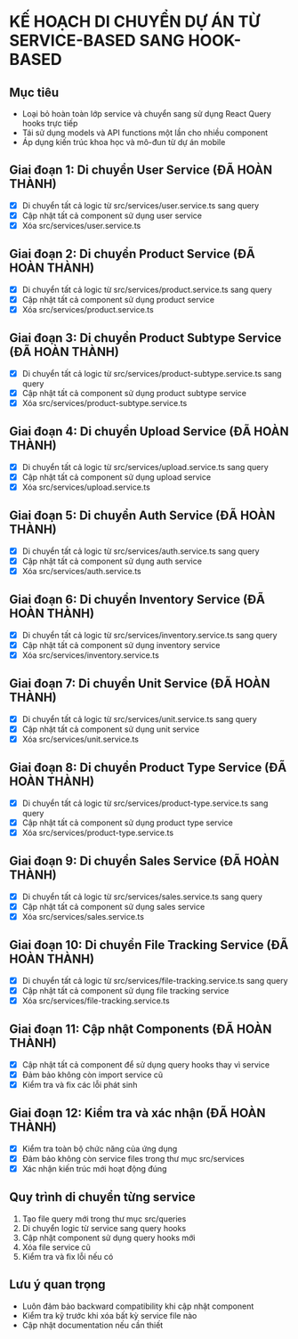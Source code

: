 # KẾ HOẠCH DI CHUYỂN DỰ ÁN TỪ SERVICE-BASED SANG HOOK-BASED

## Mục tiêu
- Loại bỏ hoàn toàn lớp service và chuyển sang sử dụng React Query hooks trực tiếp
- Tái sử dụng models và API functions một lần cho nhiều component
- Áp dụng kiến trúc khoa học và mô-đun từ dự án mobile

## Giai đoạn 1: Di chuyển User Service (ĐÃ HOÀN THÀNH)
- [x] Di chuyển tất cả logic từ src/services/user.service.ts sang query
- [x] Cập nhật tất cả component sử dụng user service
- [x] Xóa src/services/user.service.ts

## Giai đoạn 2: Di chuyển Product Service (ĐÃ HOÀN THÀNH)
- [x] Di chuyển tất cả logic từ src/services/product.service.ts sang query
- [x] Cập nhật tất cả component sử dụng product service
- [x] Xóa src/services/product.service.ts

## Giai đoạn 3: Di chuyển Product Subtype Service (ĐÃ HOÀN THÀNH)
- [x] Di chuyển tất cả logic từ src/services/product-subtype.service.ts sang query
- [x] Cập nhật tất cả component sử dụng product subtype service
- [x] Xóa src/services/product-subtype.service.ts

## Giai đoạn 4: Di chuyển Upload Service (ĐÃ HOÀN THÀNH)
- [x] Di chuyển tất cả logic từ src/services/upload.service.ts sang query
- [x] Cập nhật tất cả component sử dụng upload service
- [x] Xóa src/services/upload.service.ts

## Giai đoạn 5: Di chuyển Auth Service (ĐÃ HOÀN THÀNH)
- [x] Di chuyển tất cả logic từ src/services/auth.service.ts sang query
- [x] Cập nhật tất cả component sử dụng auth service
- [x] Xóa src/services/auth.service.ts

## Giai đoạn 6: Di chuyển Inventory Service (ĐÃ HOÀN THÀNH)
- [x] Di chuyển tất cả logic từ src/services/inventory.service.ts sang query
- [x] Cập nhật tất cả component sử dụng inventory service
- [x] Xóa src/services/inventory.service.ts

## Giai đoạn 7: Di chuyển Unit Service (ĐÃ HOÀN THÀNH)
- [x] Di chuyển tất cả logic từ src/services/unit.service.ts sang query
- [x] Cập nhật tất cả component sử dụng unit service
- [x] Xóa src/services/unit.service.ts

## Giai đoạn 8: Di chuyển Product Type Service (ĐÃ HOÀN THÀNH)
- [x] Di chuyển tất cả logic từ src/services/product-type.service.ts sang query
- [x] Cập nhật tất cả component sử dụng product type service
- [x] Xóa src/services/product-type.service.ts

## Giai đoạn 9: Di chuyển Sales Service (ĐÃ HOÀN THÀNH)
- [x] Di chuyển tất cả logic từ src/services/sales.service.ts sang query
- [x] Cập nhật tất cả component sử dụng sales service
- [x] Xóa src/services/sales.service.ts

## Giai đoạn 10: Di chuyển File Tracking Service (ĐÃ HOÀN THÀNH)
- [x] Di chuyển tất cả logic từ src/services/file-tracking.service.ts sang query
- [x] Cập nhật tất cả component sử dụng file tracking service
- [x] Xóa src/services/file-tracking.service.ts

## Giai đoạn 11: Cập nhật Components (ĐÃ HOÀN THÀNH)
- [x] Cập nhật tất cả component để sử dụng query hooks thay vì service
- [x] Đảm bảo không còn import service cũ
- [x] Kiểm tra và fix các lỗi phát sinh

## Giai đoạn 12: Kiểm tra và xác nhận (ĐÃ HOÀN THÀNH)
- [x] Kiểm tra toàn bộ chức năng của ứng dụng
- [x] Đảm bảo không còn service files trong thư mục src/services
- [x] Xác nhận kiến trúc mới hoạt động đúng

## Quy trình di chuyển từng service
1. Tạo file query mới trong thư mục src/queries
2. Di chuyển logic từ service sang query hooks
3. Cập nhật component sử dụng query hooks mới
4. Xóa file service cũ
5. Kiểm tra và fix lỗi nếu có

## Lưu ý quan trọng
- Luôn đảm bảo backward compatibility khi cập nhật component
- Kiểm tra kỹ trước khi xóa bất kỳ service file nào
- Cập nhật documentation nếu cần thiết
